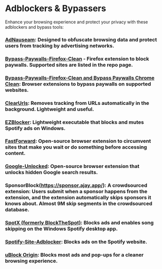 # Adblockers & Bypassers

Enhance your browsing experience and protect your privacy with these adblockers and bypass tools:

### [AdNauseam](https://adnauseam.io/): Designed to obfuscate browsing data and protect users from tracking by advertising networks.

### [Bypass-Paywalls-Firefox-Clean](https://gitlab.com/magnolia1234/bypass-paywalls-firefox-clean) - Firefox extension to block paywalls. Supported sites are listed in the repo page.

### [Bypass-Paywalls-Firefox-Clean and Bypass Paywalls Chrome Clean](https://gitlab.com/magnolia1234/bypass-paywalls-chrome-clean): Browser extensions to bypass paywalls on supported websites.

### [ClearUrls](https://gitlab.com/KevinRoebert/ClearUrls/-/blob/master/README.md): Removes tracking from URLs automatically in the background. Lightweight and useful.

### [EZBlocker](https://www.ericzhang.me/projects/spotify-ad-blocker-ezblocker/): Lightweight executable that blocks and mutes Spotify ads on Windows.

### [FastForward](https://github.com/FastForwardTeam/FastForward): Open-source browser extension to circumvent sites that make you wait or do something before accessing content.

### [Google-Unlocked](https://github.com/Ibit-to/google-unlocked): Open-source browser extension that unlocks hidden Google search results.

### SponsorBlock(https://sponsor.ajay.app/): A crowdsourced extension: Users submit when a sponsor happens from the extension, and the extension automatically skips sponsors it knows about. Almost 9M skip segments in the crowdsourced database.

### [SpotX (formerly BlockTheSpot)](https://github.com/spotx-cli): Blocks ads and enables song skipping on the Windows Spotify desktop app.

### [Spotify-Site-Adblocker](https://gist.github.com/Simonwep/24f8cdcd6d32d86e929004013bd660ae): Blocks ads on the Spotify website.

### [uBlock Origin](https://github.com/gorhill/uBlock#installation): Blocks most ads and pop-ups for a cleaner browsing experience.

